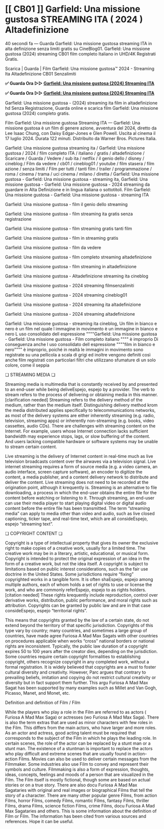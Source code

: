 # [[ CB01 ]] Garfield: Una missione gustosa STREAMING ITA ( 2024 ) Altadefinizione

40 secondi fa — Guarda Garfield: Una missione gustosa streaming ITA in alta definizione senza limiti gratis su CineBlog01. Garfield: Una missione gustosa (2024) streaming CB01 film completo Italiano in UHD/4K Registrati Gratis.

Scarica | Guarda | Film Garfield: Una missione gustosa™ 2024 - Streaming Ita Altadefinizione CB01 Senzalimiti

**✅ Guarda Ora ▷▷ [Garfield: Una missione gustosa (2024) Streaming ITA](https://is.gd/Ssmz9z)** 

**✅ Guarda Ora ▷▷ [Garfield: Una missione gustosa (2024) Streaming ITA](https://is.gd/Ssmz9z)** 

Garfield: Una missione gustosa - (2024) streaming ita film in altadefinizione hd Senza Registrazione, Guarda online e scarica film Garfield: Una missione gustosa (2024) completo gratis.

Film Garfield: Una missione gustosa Streaming ITA — Garfield: Una missione gustosa è un film di genere azione, avventura del 2024, diretto da Lee Isaac Chung, con Daisy Edgar-Jones e Glen Powell. Uscita al cinema il 17 luglio 2024. Durata 122 minuti. Distribuito da Warner Bros. Pictures Italia.

Garfield: Una missione gustosa streaming ita / Garfield: Una missione gustosa / 2024 / film completo ITA / italiano / gratis / altadefinizione / Scaricare / Guarda / Vedere / sub ita / netflix / il genio dello / disney / cineblog / Film da vedere / cb01 / cineblog01 / youtube / film stasera / film azione / senza limiti / Film per tutti / tanti film / trailer / programmazione / roma / cinema / trama / uci cinema / milano / diretta / Garfield: Una missione gustosa - Garfield: Una missione gustosa - streaming ita, Garfield: Una missione gustosa - Garfield: Una missione gustosa - 2024 streaming da guardare in Alta Definizione e in lingua italiana o sottotitoli. Film Garfield: Una missione gustosa - Garfield: Una missione gustosa - streaming ITA

Garfield: Una missione gustosa - film il genio dello streaming

Garfield: Una missione gustosa - film streaming ita gratis senza registrazione

Garfield: Una missione gustosa - film streaming gratis tanti film

Garfield: Una missione gustosa - film in streaming gratis

Garfield: Una missione gustosa - film da vedere

Garfield: Una missione gustosa - film completo streaming altadefinizione

Garfield: Una missione gustosa - film streaming in altadefinizione

Garfield: Una missione gustosa - Altadefinizione streaming ita cineblog

Garfield: Una missione gustosa - 2024 streaming filmsenzalimiti

Garfield: Una missione gustosa - 2024 streaming cineblog01

Garfield: Una missione gustosa - 2024 streaming ita altadefinizione

Garfield: Una missione gustosa - 2024 streaming altadefinizione

Garfield: Una missione gustosa - streaming ita cineblog, Un film in bianco e nero è un film nel quale l immagine in movimento è un immagine in bianco e nero L uso consolidato dell espressione """"Garfield: Una missione gustosa - Garfield: Una missione gustosa - Film completo italiano """" è improprio Di conseguenza anche l uso consolidato dell espressione """"film in bianco e nero"""" è improprio, poiché in realtà le immagini in movimento sono registrate su una pellicola a scala di grigi ed inoltre vengono definiti così anche film registrati con particolari filtri che utilizzano sfumature di un solo colore, come il seppia

❏ STREAMING MEDIA ❏

Streaming media is multimedia that is constantly received by and presented to an end-user while being deliveEspejo, espejo by a provider. The verb to stream refers to the process of delivering or obtaining media in this manner.[clarification needed] Streaming refers to the delivery method of the medium, rather than the medium itself. Distinguishing delivery method krom the media distributed applies specifically to telecommunications networks, as most of the delivery systems are either inherently streaming (e.g. radio, television, streaming apps) or inherently non-streaming (e.g. books, video cassettes, audio CDs). There are challenges with streaming content on the Internet. For example, users whose Internet connection lacks sufficient bandwidth may experience stops, lags, or slow buffering of the content. And users lacking compatible hardware or software systems may be unable to stream certain content.

Live streaming is the delivery of Internet content in real-time much as live television broadcasts content over the airwaves via a television signal. Live internet streaming requires a form of source media (e.g. a video camera, an audio interface, screen capture software), an encoder to digitize the content, a media publisher, and a content delivery network to distribute and deliver the content. Live streaming does not need to be recorded at the origination point, although it krequently is. Streaming is an alternative to file downloading, a process in which the end-user obtains the entire file for the content before watching or listening to it. Through streaming, an end-user can use their media player to start playing digital video or digital audio content before the entire file has been transmitted. The term “streaming media” can apply to media other than video and audio, such as live closed captioning, ticker tape, and real-time text, which are all consideEspejo, espejo “streaming text”.

❏ COPYRIGHT CONTENT ❏

Copyright is a type of intellectual property that gives its owner the exclusive right to make copies of a creative work, usually for a limited time. The creative work may be in a literary, artistic, educational, or musical form. Copyright is intended to protect the original expression of an idea in the form of a creative work, but not the idea itself. A copyright is subject to limitations based on public interest considerations, such as the fair use doctrine in the United States. Some jurisdictions require “fixing” copyrighted works in a tangible form. It is often shaEspejo, espejo among multiple authors, each of whom holds a set of rights to use or license the work, and who are commonly referEspejo, espejo to as rights holders.[citation needed] These rights krequently include reproduction, control over derivative works, distribution, public performance, and moral rights such as attribution. Copyrights can be granted by public law and are in that case consideEspejo, espejo “territorial rights”.

This means that copyrights granted by the law of a certain state, do not extend beyond the territory of that specific jurisdiction. Copyrights of this type vary by country; many countries, and sometimes a large group of countries, have made agree Furiosa A Mad Max Sagats with other countries on procedures applicable when works “cross” national borders or national rights are inconsistent. Typically, the public law duration of a copyright expires 50 to 100 years after the creator dies, depending on the jurisdiction. Some countries require certain copyright formalities to establishing copyright, others recognize copyright in any completed work, without a formal registration. It is widely believed that copyrights are a must to foster cultural diversity and creativity. However, Parc argues that contrary to prevailing beliefs, imitation and copying do not restrict cultural creativity or diversity but in fact support them further. This argu Furiosa A Mad Max Sagat has been supported by many examples such as Millet and Van Gogh, Picasso, Manet, and Monet, etc.

Definition and definition of Film / Film

While the players who play a role in the Film are referred to as actors ( Furiosa A Mad Max Saga) or actresses (wo Furiosa A Mad Max Saga). There is also the term extras that are used as minor characters with few roles in the Film. This differs from the main actors, who have larger and more roles. As an actor and actress, good acting talent must be required that corresponds to the subject of the Film in which he plays the leading role. In certain scenes, the role of the actor can be replaced by a stunt man or a stunt man. The existence of a stuntman is important to replace the actors who play difficult and extreme scenes that are usually found in action-action Films. Movies can also be used to deliver certain messages from the Filmmaker. Some industries also use Film to convey and represent their symbols and culture. Filmmaking is also a form of expression, thoughts, ideas, concepts, feelings and moods of a person that are visualized in the Film. The Film itself is mostly fictional, though some are based on actual stories or on a true story. There are also docu Furiosa A Mad Max Sagataries with original and real images or biographical Films that tell the story of a character. There are many other popular genre Films, from action Films, horror Films, comedy Films, romantic Films, fantasy Films, thriller Films, drama Films, science fiction Films, crime Films, docu Furiosa A Mad Max Sagataries and others. This is some information about the definition of Film or Film. The information has been cited from various sources and references. Hope it can be useful.
